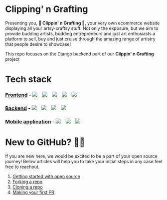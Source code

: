 # Clipping' n Grafting
Presenting you, 🎉<b> Clippin' n Grafting </b>🎉, your very own ecommerce website displaying all your artsy-craftsy stuff. Not only the exposure, but we aim to provide budding artists, budding entrepreneurs and just art enthusiasts a platform to sell, buy and just cruise through the amazing range of artistry that people desire to showcase! 

This repo focuses on the Django backend part of our <b>Clippin' n Grafting</b> project

# Tech stack

### [Frontend](https://github.com/Google-Developer-Student-Club-I2IT/Clippin_n_grafting-Web) - <img src="https://img.shields.io/badge/react-%2320232a.svg?style=for-the-badge&logo=react&logoColor=%2361DAFB" />&nbsp;&nbsp;&nbsp; <img src="https://img.shields.io/badge/html5-%23E34F26.svg?style=for-the-badge&logo=html5&logoColor=white)" />&nbsp;&nbsp;&nbsp;  <img src="https://img.shields.io/badge/css3-%231572B6.svg?style=for-the-badge&logo=css3&logoColor=white" />&nbsp;&nbsp;&nbsp; <img src="https://img.shields.io/badge/javascript-%23323330.svg?style=for-the-badge&logo=javascript&logoColor=%23F7DF1E)" />&nbsp;&nbsp;&nbsp; <img src="https://img.shields.io/badge/SASS-hotpink.svg?style=for-the-badge&logo=SASS&logoColor=white" />&nbsp;&nbsp;&nbsp;

### [Backend](https://github.com/Google-Developer-Student-Club-I2IT/Clippin_n_grafting-Backend) - <img src="https://img.shields.io/badge/django-092E20.svg?&style=for-the-badge&logo=django&logoColor=white" />&nbsp;&nbsp;&nbsp; <img src="https://img.shields.io/badge/DJANGO-REST-ff1709?style=for-the-badge&logo=django&logoColor=white&color=ff1709&labelColor=gray" />&nbsp;&nbsp;&nbsp; <img src="https://img.shields.io/badge/python-3670A0?style=for-the-badge&logo=python&logoColor=ffdd54" />&nbsp;&nbsp;&nbsp;  <img src="https://img.shields.io/badge/postgres-%23316192.svg?style=for-the-badge&logo=postgresql&logoColor=white" />&nbsp;&nbsp;&nbsp;  

### [Mobile application](https://github.com/Google-Developer-Student-Club-I2IT/Clippin_n_grafting-App) - <img src="https://img.shields.io/badge/Flutter-%2302569B.svg?style=for-the-badge&logo=Flutter&logoColor=white" />&nbsp;&nbsp;&nbsp; <img src="https://img.shields.io/badge/dart-%230175C2.svg?style=for-the-badge&logo=dart&logoColor=white" />&nbsp;&nbsp;&nbsp; <img src="https://img.shields.io/badge/MUI-%230081CB.svg?style=for-the-badge&logo=material-ui&logoColor=white" />&nbsp;&nbsp;&nbsp; 


# New to GitHub? 🙏🏼
If you are new here, we would be excited to be a part of your open source journey! Below articles will help you to take your initial steps in any case feel free to reachout.

1. [Getting started with open source](https://rohinirg.hashnode.dev/getting-started-with-your-open-source-journey)  
2. [Forking a repo](https://docs.github.com/en/get-started/quickstart/fork-a-repo)
3. [Cloning a repo](https://docs.github.com/en/desktop/contributing-and-collaborating-using-github-desktop/working-with-your-remote-repository-on-github-or-github-enterprise/creating-an-issue-or-pull-request)
4. [Making your first PR](https://opensource.com/article/19/7/create-pull-request-github)

